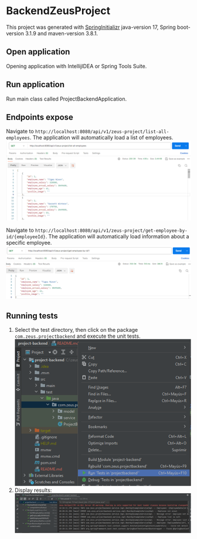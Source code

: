 # BackendZeusProject

This project was generated with [SpringInitializr](https://start.spring.io/) java-version 17, Spring boot-version 3.1.9 and maven-version 3.8.1.

## Open application
Opening application with IntellijIDEA or Spring Tools Suite.

## Run application
Run main class called ProjectBackendApplication.

## Endpoints expose

Navigate to `http://localhost:8080/api/v1/zeus-project/list-all-employees`. The application will automatically load a list of employees.
![postman-list-employees.png](src%2Fmain%2Fresources%2Fstatic%2Fimg%2Fpostman-list-employees.png)

Navigate to `http://localhost:8080/api/v1/zeus-project/get-employee-by-id/{employeeId}`. The application will automatically load information about a specific employee. 
![postman-employee-by-id.png](src%2Fmain%2Fresources%2Fstatic%2Fimg%2Fpostman-employee-by-id.png)

## Running tests
1. Select the test directory, then click on the package `com.zeus.projectbackend` and execute the unit tests.
![running-test.png](src%2Fmain%2Fresources%2Fstatic%2Fimg%2Frunning-test.png)
2. Display results:
![running-test-complete.png](src%2Fmain%2Fresources%2Fstatic%2Fimg%2Frunning-test-complete.png)
